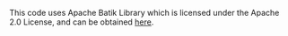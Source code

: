 

This code uses Apache Batik Library which is licensed under the Apache 2.0 License, and can be obtained [here](https://xmlgraphics.apache.org/batik/).